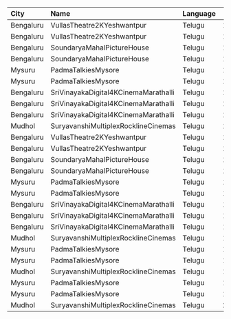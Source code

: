 | City      | Name                                 | Language |  Time | Type      | Price | Capacity | Booked |
| :-------- | :----------------------------------- | :------- | ----: | :-------- | ----: | -------: | -----: |
| Bengaluru | VullasTheatre2KYeshwantpur           | Telugu   | 10:00 | Balcony   |  120₹ |      134 |     88 |
| Bengaluru | VullasTheatre2KYeshwantpur           | Telugu   | 10:00 | Second    |  100₹ |      546 |    277 |
| Bengaluru | SoundaryaMahalPictureHouse           | Telugu   | 10:00 | Balcony   |  120₹ |      127 |     87 |
| Bengaluru | SoundaryaMahalPictureHouse           | Telugu   | 10:00 | Second    |  100₹ |      562 |    158 |
| Mysuru    | PadmaTalkiesMysore                   | Telugu   | 10:30 | Balcony   |  120₹ |      151 |    127 |
| Mysuru    | PadmaTalkiesMysore                   | Telugu   | 10:30 | Second    |  100₹ |      506 |    428 |
| Bengaluru | SriVinayakaDigital4KCinemaMarathalli | Telugu   | 11:00 | Diamond   |  150₹ |      255 |    125 |
| Bengaluru | SriVinayakaDigital4KCinemaMarathalli | Telugu   | 11:00 | Gold      |  100₹ |      318 |    120 |
| Bengaluru | SriVinayakaDigital4KCinemaMarathalli | Telugu   | 11:00 | Silver    |   80₹ |      158 |      0 |
| Mudhol    | SuryavanshiMultiplexRocklineCinemas  | Telugu   | 12:00 | GoldClass |  120₹ |      162 |     36 |
| Bengaluru | VullasTheatre2KYeshwantpur           | Telugu   | 13:00 | Balcony   |  120₹ |      134 |     88 |
| Bengaluru | VullasTheatre2KYeshwantpur           | Telugu   | 13:00 | Second    |  100₹ |      546 |    277 |
| Bengaluru | SoundaryaMahalPictureHouse           | Telugu   | 13:00 | Balcony   |  120₹ |      127 |     87 |
| Bengaluru | SoundaryaMahalPictureHouse           | Telugu   | 13:00 | Second    |  100₹ |      562 |    158 |
| Mysuru    | PadmaTalkiesMysore                   | Telugu   | 13:30 | Balcony   |  120₹ |      151 |    127 |
| Mysuru    | PadmaTalkiesMysore                   | Telugu   | 13:30 | Second    |  100₹ |      506 |    428 |
| Bengaluru | SriVinayakaDigital4KCinemaMarathalli | Telugu   | 14:30 | Diamond   |  150₹ |      255 |    125 |
| Bengaluru | SriVinayakaDigital4KCinemaMarathalli | Telugu   | 14:30 | Gold      |  100₹ |      318 |    120 |
| Bengaluru | SriVinayakaDigital4KCinemaMarathalli | Telugu   | 14:30 | Silver    |   80₹ |      158 |      0 |
| Mudhol    | SuryavanshiMultiplexRocklineCinemas  | Telugu   | 15:00 | GoldClass |  120₹ |      162 |     36 |
| Mysuru    | PadmaTalkiesMysore                   | Telugu   | 16:30 | Balcony   |  120₹ |      125 |    101 |
| Mysuru    | PadmaTalkiesMysore                   | Telugu   | 16:30 | Second    |  100₹ |      428 |    350 |
| Mudhol    | SuryavanshiMultiplexRocklineCinemas  | Telugu   | 18:00 | GoldClass |  120₹ |      162 |     36 |
| Mysuru    | PadmaTalkiesMysore                   | Telugu   | 19:30 | Balcony   |  120₹ |      151 |    127 |
| Mysuru    | PadmaTalkiesMysore                   | Telugu   | 19:30 | Second    |  100₹ |      506 |    428 |
| Mudhol    | SuryavanshiMultiplexRocklineCinemas  | Telugu   | 21:00 | GoldClass |  120₹ |      162 |     36 |